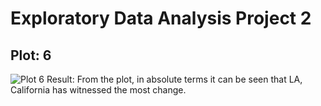 # Exploratory Data Analysis Project 2

## Plot: 6

![Plot 6]()
Result: From the plot, in absolute terms it can be seen that LA, California has witnessed the most change.


